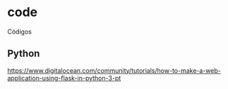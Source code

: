 # code
Códigos


## Python

https://www.digitalocean.com/community/tutorials/how-to-make-a-web-application-using-flask-in-python-3-pt

